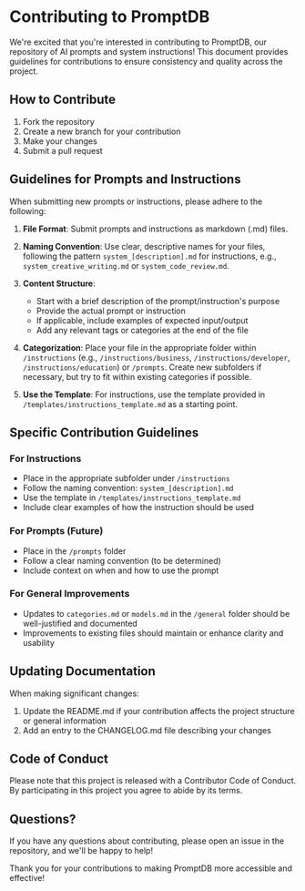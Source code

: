 # Contributing to PromptDB

We're excited that you're interested in contributing to PromptDB, our repository of AI prompts and system instructions! This document provides guidelines for contributions to ensure consistency and quality across the project.

## How to Contribute

1. Fork the repository
2. Create a new branch for your contribution
3. Make your changes
4. Submit a pull request

## Guidelines for Prompts and Instructions

When submitting new prompts or instructions, please adhere to the following:

1. **File Format**: Submit prompts and instructions as markdown (.md) files.
2. **Naming Convention**: Use clear, descriptive names for your files, following the pattern `system_[description].md` for instructions, e.g., `system_creative_writing.md` or `system_code_review.md`.
3. **Content Structure**:
   - Start with a brief description of the prompt/instruction's purpose
   - Provide the actual prompt or instruction
   - If applicable, include examples of expected input/output
   - Add any relevant tags or categories at the end of the file

4. **Categorization**: Place your file in the appropriate folder within `/instructions` (e.g., `/instructions/business`, `/instructions/developer`, `/instructions/education`) or `/prompts`. Create new subfolders if necessary, but try to fit within existing categories if possible.

5. **Use the Template**: For instructions, use the template provided in `/templates/instructions_template.md` as a starting point.

## Specific Contribution Guidelines

### For Instructions
- Place in the appropriate subfolder under `/instructions`
- Follow the naming convention: `system_[description].md`
- Use the template in `/templates/instructions_template.md`
- Include clear examples of how the instruction should be used

### For Prompts (Future)
- Place in the `/prompts` folder
- Follow a clear naming convention (to be determined)
- Include context on when and how to use the prompt

### For General Improvements
- Updates to `categories.md` or `models.md` in the `/general` folder should be well-justified and documented
- Improvements to existing files should maintain or enhance clarity and usability

## Updating Documentation
When making significant changes:
1. Update the README.md if your contribution affects the project structure or general information
2. Add an entry to the CHANGELOG.md file describing your changes

## Code of Conduct

Please note that this project is released with a Contributor Code of Conduct. By participating in this project you agree to abide by its terms.

## Questions?

If you have any questions about contributing, please open an issue in the repository, and we'll be happy to help!

Thank you for your contributions to making PromptDB more accessible and effective!
